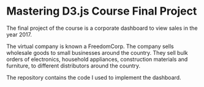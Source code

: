 # Mastering D3.js Course Final Project

The final project of the course is a corporate dashboard to view sales in the year 2017.

The virtual company is known a FreedomCorp. The company sells wholesale goods to small businesses around the country. They sell bulk orders of electronics, household appliances, construction materials and furniture, to different distributors around the country.

The repository contains the code I used to implement the dashboard.